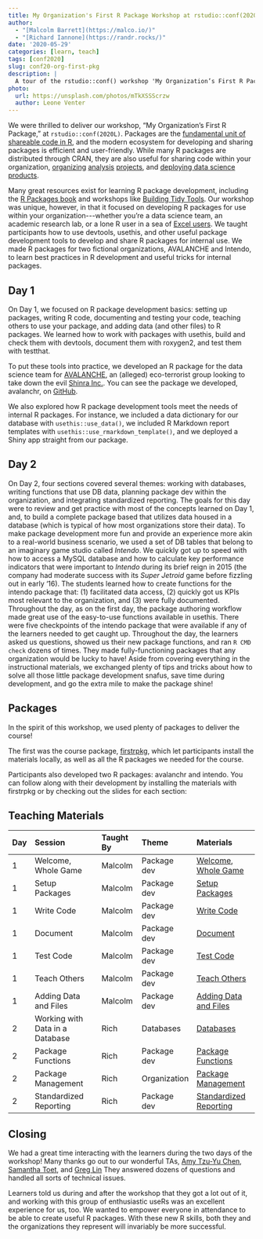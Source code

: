 ```yaml
---
title: My Organization's First R Package Workshop at rstudio::conf(2020)
author: 
  - "[Malcolm Barrett](https://malco.io/)"
  - "[Richard Iannone](https://randr.rocks/)"
date: '2020-05-29'
categories: [learn, teach]
tags: [conf2020]
slug: conf20-org-first-pkg
description: |
  A tour of the rstudio::conf() workshop 'My Organization’s First R Package'
photo:
  url: https://unsplash.com/photos/mTkXSSScrzw
  author: Leone Venter
---
```


We were thrilled to deliver our workshop, “My Organization’s First R Package,” at `rstudio::conf(2020L)`. Packages are the [fundamental unit of shareable code in R](https://r-pkgs.org/), and the modern ecosystem for developing and sharing packages is efficient and user-friendly. While many R packages are distributed through CRAN, they are also useful for sharing code within your organization, [organizing](https://github.com/benmarwick/rrtools) [analysis](https://zenartofrpkgs.netlify.app) [projects](https://emilyriederer.netlify.app/post/rmarkdown-driven-development/), and [deploying data science products](https://thinkr-open.github.io/golem/).

Many great resources exist for learning R package development, including the [R Packages book](https://r-pkgs.org/) and workshops like [Building Tidy Tools](https://education.rstudio.com/blog/2020/02/conf20-tidy-tools/). Our workshop was unique, however, in that it focused on developing R packages for use within your organization---whether you’re a data science team, an academic research lab, or a lone R user in a sea of [Excel users](https://education.rstudio.com/blog/2020/02/conf20-r-excel/). We taught participants how to use devtools, usethis, and other useful package development tools to develop and share R packages for internal use. We made R packages for two fictional organizations, AVALANCHE and Intendo, to learn best practices in R development and useful tricks for internal packages. 

## Day 1

On Day 1, we focused on R package development basics: setting up packages, writing R code, documenting and testing your code, teaching others to use your package, and adding data (and other files) to R packages. We learned how to work with packages with usethis, build and check them with devtools, document them with roxygen2, and test them with testthat. 

To put these tools into practice, we developed an R package for the data science team for [AVALANCHE](https://finalfantasy.fandom.com/wiki/Avalanche_(group)), an (alleged) eco-terrorist group looking to take down the evil [Shinra Inc.](https://finalfantasy.fandom.com/wiki/Shinra_Electric_Power_Company). You can see the package we developed, avalanchr, on [GitHub](https://github.com/malcolmbarrett/avalanchr).

We also explored how R package development tools meet the needs of internal R packages. For instance, we included a data dictionary for our database with `usethis::use_data()`, we included R Markdown report templates with `usethis::use_rmarkdown_template()`, and we deployed a Shiny app straight from our package.

## Day 2

On Day 2, four sections covered several themes: working with databases, writing functions that use DB data, planning package dev within the organization, and integrating standardized reporting. The goals for this day were to review and get practice with most of the concepts learned on Day 1, and, to build a complete package based that utilizes data housed in a database (which is typical of how most organizations store their data). 
To make package development more fun and provide an experience more akin to a real-world business scenario, we used a set of DB tables that belong to an imaginary game studio called *Intendo*. We quickly got up to speed with how to access a MySQL database and how to calculate key performance indicators that were important to *Intendo* during its brief reign in 2015 (the company had moderate success with its *Super Jetroid* game before fizzling out in early ‘16).
The students learned how to create functions for the intendo package that: (1) facilitated data access, (2) quickly got us KPIs most relevant to the organization, and (3) were fully documented. Throughout the day, as on the first day, the package authoring workflow made great use of the easy-to-use functions available in usethis. There were five checkpoints of the intendo package that were available if any of the learners needed to get caught up.
Throughout the day, the learners asked us questions, showed us their new package functions, and ran `R CMD check` dozens of times. They made fully-functioning packages that any organization would be lucky to have! Aside from covering everything in the instructional materials, we exchanged plenty of tips and tricks about how to solve all those little package development snafus, save time during development, and go the extra mile to make the package shine!

## Packages

In the spirit of this workshop, we used plenty of packages to deliver the course! 

The first was the course package, [firstrpkg](https://my-org-first-pkg-2020.netlify.app/pre/packages/), which let participants install the materials locally, as well as all the R packages we needed for the course.

Participants also developed two R packages: avalanchr and intendo. You can follow along with their development by installing the materials with firstrpkg or by checking out the slides for each section:

## Teaching Materials

| Day | Session | Taught By | Theme | Materials |
| :---| :------------------------------ | :---------| :------------| :-----------|
| 1 | Welcome, Whole Game | Malcolm | Package dev | [Welcome](https://mb-slides-mofrp.netlify.app/welcome/index.html), [Whole Game](https://mb-slides-mofrp.netlify.app/r_packages_whole_game2/index.html)
| 1 | Setup Packages | Malcolm | Package dev | [Setup Packages](https://mb-slides-mofrp.netlify.app/r_packages_setup/index.html)
| 1 | Write Code | Malcolm | Package dev | [Write Code](https://mb-slides-mofrp.netlify.app/r_packages_write_code/index.html)
| 1 | Document | Malcolm | Package dev | [Document](https://mb-slides-mofrp.netlify.app/r_packages_document/index.html)
| 1 | Test Code | Malcolm | Package dev | [Test Code](https://mb-slides-mofrp.netlify.app/r_packages_test/index.html)
| 1 | Teach Others | Malcolm | Package dev | [Teach Others](https://mb-slides-mofrp.netlify.app/r_packages_teach/index.html)
| 1 | Adding Data and Files | Malcolm | Package dev | [Adding Data and Files](https://mb-slides-mofrp.netlify.app/r_packages_add_files/index.html)
| 2 | Working with Data in a Database | Rich | Databases | [Databases](https://github.com/rstudio-conf-2020/my-org-first-pkg/blob/master/materials/day_2/p_01_intendo/slides.pdf)
| 2 | Package Functions | Rich | Package dev | [Package Functions](https://github.com/rstudio-conf-2020/my-org-first-pkg/blob/master/materials/day_2/p_02_intendo/slides.pdf)
| 2 | Package Management | Rich | Organization | [Package Management](https://github.com/rstudio-conf-2020/my-org-first-pkg/blob/master/materials/day_2/p_03_intendo/slides.pdf)
| 2 | Standardized Reporting | Rich | Package dev | [Standardized Reporting](https://github.com/rstudio-conf-2020/my-org-first-pkg/blob/master/materials/day_2/p_03_intendo/slides.pdf)


## Closing

We had a great time interacting with the learners during the two days of the workshop! Many thanks go out to our wonderful TAs, [Amy Tzu-Yu Chen](https://my-org-first-pkg-2020.netlify.app/authors/amy/), [Samantha Toet](https://my-org-first-pkg-2020.netlify.app/authors/samantha/), and [Greg Lin](https://my-org-first-pkg-2020.netlify.app/authors/greg/) They answered dozens of questions and handled all sorts of technical issues.

Learners told us during and after the workshop that they got a lot out of it, and working with this group of enthusiastic useRs was an excellent experience for us, too. We wanted to empower everyone in attendance to be able to create useful R packages. With these new R skills, both they and the organizations they represent will invariably be more successful.
